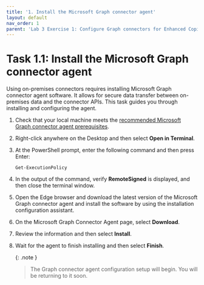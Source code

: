 ```yaml
---
title: '1. Install the Microsoft Graph connector agent'
layout: default
nav_order: 1
parent: 'Lab 3 Exercise 1: Configure Graph connectors for Enhanced Copilot Experience'
---
```


# Task 1.1: Install the Microsoft Graph connector agent

Using on-premises connectors requires installing Microsoft Graph connector agent software. It allows for secure data transfer between on-premises data and the connector APIs. This task guides you through installing and configuring the agent.

1. Check that your local machine meets the [recommended Microsoft Graph connector agent prerequisites]( https://learn.microsoft.com/microsoftsearch/graph-connector-agent#recommended-configuration).

1. Right-click anywhere on the Desktop and then select **Open in Terminal**.

1. At the PowerShell prompt, enter the following command and then press Enter:

    ```
    Get-ExecutionPolicy
    ```

1. In the output of the command, verify **RemoteSigned** is displayed, and then close the terminal window.

1. Open the Edge browser and download the latest version of the Microsoft Graph connector agent and install the software by using the installation configuration assistant.

1. On the Microsoft Graph Connector Agent page, select **Download**.

1. Review the information and then select **Install**.

1. Wait for the agent to finish installing and then select **Finish**.

    {: .note }
    > The Graph connector agent configuration setup will begin. You will be returning to it soon.
